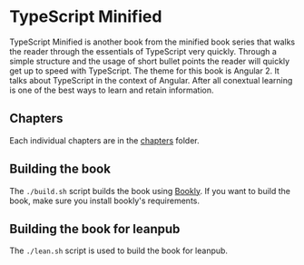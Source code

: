 # TypeScript Minified

TypeScript Minified is another book from the minified book series that walks the reader through the essentials of TypeScript very quickly. Through a simple structure and the usage of short bullet points the reader will quickly get up to speed with TypeScript. The theme for this book is Angular 2. It talks about TypeScript in the context of Angular. After all conextual learning is one of the best ways to learn and retain information.

## Chapters

Each individual chapters are in the [chapters]('chapters') folder.

## Building the book

The `./build.sh` script builds the book using [Bookly](https://github.com/st32lth/bookly). If you want to build the book, make sure you install bookly's requirements.

## Building the book for leanpub

The `./lean.sh` script is used to build the book for leanpub.
